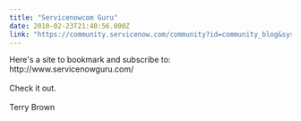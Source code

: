 ```yaml
---
title: "Servicenowcom Guru"
date: 2010-02-23T21:40:56.000Z
link: "https://community.servicenow.com/community?id=community_blog&sys_id=dd2e666ddbd0dbc01dcaf3231f961964"
---
```

<p>Here's a site to bookmark and subscribe to: http://www.servicenowguru.com/<br /><br />Check it out.<br /><br />Terry Brown</p>